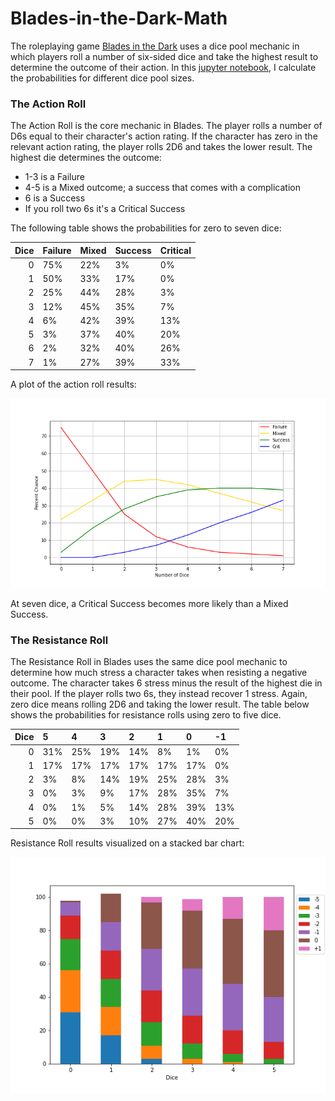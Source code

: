 

# Blades-in-the-Dark-Math

The roleplaying game [Blades in the Dark](https://bladesinthedark.com/) uses a dice pool mechanic in which players roll a number of six-sided dice and take the highest result to determine the outcome of their action. In this [jupyter notebook](BitD_Math.ipynb), I calculate the probabilities for different dice pool sizes.

### The Action Roll

The Action Roll is the core mechanic in Blades. The player rolls a number of D6s equal to their character's action rating. If the character has zero in the relevant action rating, the player rolls 2D6 and takes the lower result. The highest die determines the outcome:

- 1-3 is a Failure
- 4-5 is a Mixed outcome; a success that comes with a complication
- 6 is a Success
- If you roll two 6s it's a Critical Success

The following table shows the probabilities for zero to seven dice:

| Dice | Failure | Mixed | Success | Critical |
| ---: | :------ | :---- | :------ | :------- |
|    0 | 75%     | 22%   | 3%      | 0%       |
|    1 | 50%     | 33%   | 17%     | 0%       |
|    2 | 25%     | 44%   | 28%     | 3%       |
|    3 | 12%     | 45%   | 35%     | 7%       |
|    4 | 6%      | 42%   | 39%     | 13%      |
|    5 | 3%      | 37%   | 40%     | 20%      |
|    6 | 2%      | 32%   | 40%     | 26%      |
|    7 | 1%      | 27%   | 39%     | 33%      |

A plot of the action roll results:

![](Resources/action.png)

At seven dice, a Critical Success becomes more likely than a Mixed Success.

### The Resistance Roll

The Resistance Roll in Blades uses the same dice pool mechanic to determine how much stress a character takes when resisting a negative outcome. The character takes 6 stress minus the result of the highest die in their pool. If the player rolls two 6s, they instead recover 1 stress. Again, zero dice means rolling 2D6 and taking the lower result. The table below shows the probabilities for resistance rolls using zero to five dice.

| Dice | 5    | 4    | 3    | 2    | 1    | 0    | -1   |
| ---: | :--- | :--- | :--- | :--- | :--- | :--- | :--- |
|    0 | 31%  | 25%  | 19%  | 14%  | 8%   | 1%   | 0%   |
|    1 | 17%  | 17%  | 17%  | 17%  | 17%  | 17%  | 0%   |
|    2 | 3%   | 8%   | 14%  | 19%  | 25%  | 28%  | 3%   |
|    3 | 0%   | 3%   | 9%   | 17%  | 28%  | 35%  | 7%   |
|    4 | 0%   | 1%   | 5%   | 14%  | 28%  | 39%  | 13%  |
|    5 | 0%   | 0%   | 3%   | 10%  | 27%  | 40%  | 20%  |

Resistance Roll results visualized on a stacked bar chart:

![](Resources/resist.png)